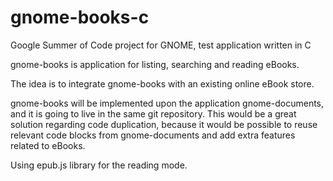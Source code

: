 gnome-books-c
=============

Google Summer of Code project for GNOME, test application written in C

gnome-books is application for listing, searching and reading eBooks.

The idea is to integrate gnome-books with an existing online eBook store.

gnome-books will be implemented upon the application gnome-documents, and it is going to live in the same git repository. 
This would be a great solution regarding code duplication, because it would be possible to reuse relevant code blocks from 
gnome-documents and add extra features related to eBooks.

Using epub.js library for the reading mode.
